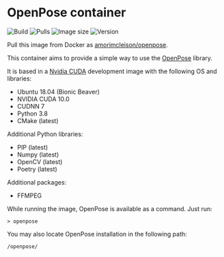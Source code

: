 # OpenPose container

![Build](https://img.shields.io/docker/cloud/build/amorimcleison/openpose.svg)
![Pulls](https://img.shields.io/docker/pulls/amorimcleison/openpose)
![Image size](https://img.shields.io/docker/image-size/amorimcleison/openpose)
![Version](https://img.shields.io/docker/v/amorimcleison/openpose)

Pull this image from Docker as [amorimcleison/openpose](https://hub.docker.com/r/amorimcleison/openpose).

This container aims to provide a simple way to use the [OpenPose](https://github.com/CMU-Perceptual-Computing-Lab/openpose) library.

It is based in a [Nvidia CUDA](https://hub.docker.com/r/nvidia/cuda/) development image with the following OS and libraries:
- Ubuntu 18.04 (Bionic Beaver)
- NVIDIA CUDA 10.0
- CUDNN 7
- Python 3.8
- CMake (latest)

Additional Python libraries:
- PIP (latest)
- Numpy (latest)
- OpenCV (latest)
- Poetry (latest)

Additional packages:
- FFMPEG

While running the image, OpenPose is available as a command. Just run:
```
> openpose
```

You may also locate OpenPose installation in the following path:
```
/openpose/
```
